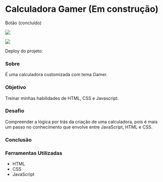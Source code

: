 # Calculadora Gamer (Em construção) 

Botão (concluído)

![](./)

![](./)

Deploy do projeto: 

### Sobre
É uma calculadora customizada com tema Gamer.
### Objetivo
Treinar minhas habilidades de HTML, CSS e Javascript.
### Desafio
Compreender a lógica por trás da criação de uma calculadora, pois é mais um passo no conhecimento que envolve entre JavaScript, HTML e CSS. 
### Conclusão

### Ferramentas Utilizadas
- HTML
- CSS
- JavaScript
